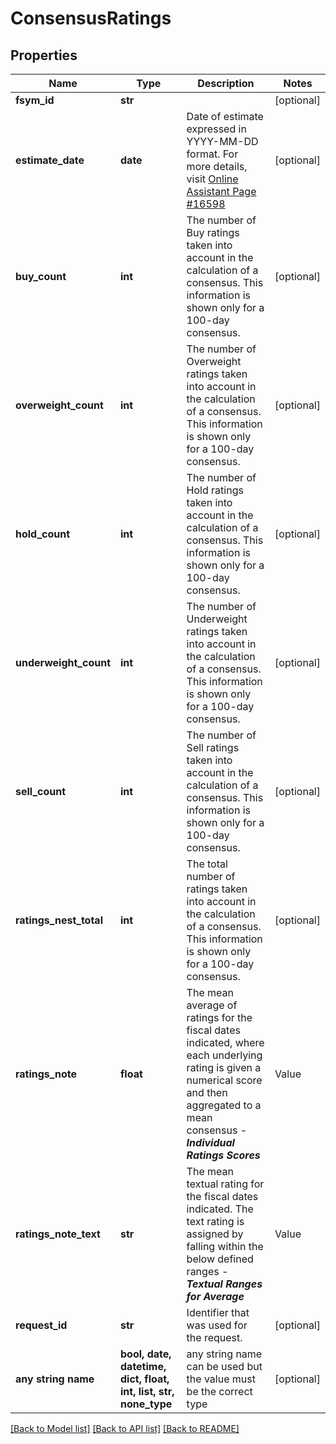 # ConsensusRatings


## Properties
Name | Type | Description | Notes
------------ | ------------- | ------------- | -------------
**fsym_id** | **str** |  | [optional] 
**estimate_date** | **date** | Date of estimate expressed in YYYY-MM-DD format. For more details, visit [Online Assistant Page #16598](https://oa.apps.factset.com/pages/16598) | [optional] 
**buy_count** | **int** | The number of Buy ratings taken into account in the calculation of a consensus. This information is shown only for a 100-day consensus. | [optional] 
**overweight_count** | **int** | The number of Overweight ratings taken into account in the calculation of a consensus. This information is shown only for a 100-day consensus. | [optional] 
**hold_count** | **int** | The number of Hold ratings taken into account in the calculation of a consensus. This information is shown only for a 100-day consensus. | [optional] 
**underweight_count** | **int** | The number of Underweight ratings taken into account in the calculation of a consensus. This information is shown only for a 100-day consensus. | [optional] 
**sell_count** | **int** | The number of Sell ratings taken into account in the calculation of a consensus. This information is shown only for a 100-day consensus. | [optional] 
**ratings_nest_total** | **int** | The total number of ratings taken into account in the calculation of a consensus. This information is shown only for a 100-day consensus. | [optional] 
**ratings_note** | **float** | The mean average of ratings for the fiscal dates indicated, where each underlying rating is given a numerical score and then aggregated to a mean consensus - __*Individual Ratings Scores*__ |Value|Rating Description| |---|---| |1|Buy| |1.5|Overweight| |2|Hold| |2.5|Underweight| |3|Sell|  | [optional] 
**ratings_note_text** | **str** | The mean textual rating for the fiscal dates indicated. The text rating is assigned by falling within the below defined ranges -  __*Textual Ranges for Average*__ |Value|Rating Description| |---|---| |&lt; 1.25|Buy| |&lt; 1.75|Overweight| |&lt; 2.25|Hold| |&lt; 2.75|Underweight| |&lt;&#x3D; 3|Sell|  | [optional] 
**request_id** | **str** | Identifier that was used for the request. | [optional] 
**any string name** | **bool, date, datetime, dict, float, int, list, str, none_type** | any string name can be used but the value must be the correct type | [optional]

[[Back to Model list]](../README.md#documentation-for-models) [[Back to API list]](../README.md#documentation-for-api-endpoints) [[Back to README]](../README.md)


